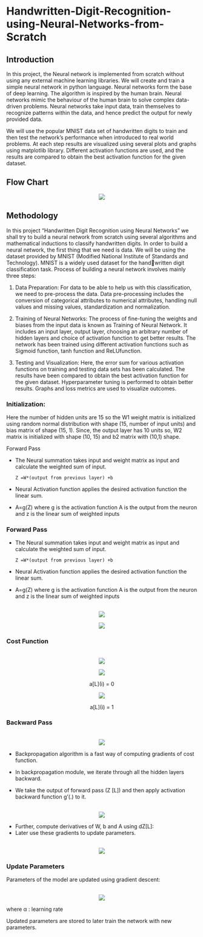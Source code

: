 # Handwritten-Digit-Recognition-using-Neural-Networks-from-Scratch

## **Introduction**
In this project, the Neural network is implemented from scratch without using any external machine learning libraries. We will create and train a simple neural network in python language. Neural networks form the base of deep learning. The algorithm is inspired by the human brain. Neural networks mimic the behaviour of the human brain to solve complex data-driven problems. Neural networks take input data, train themselves to recognize patterns within the data, and hence predict the output for newly provided data.

We will use the popular MNIST data set of handwritten digits to train and then test the network’s performance when introduced to real world problems. At each step results are visualized using several plots and graphs using matplotlib library. Different activation functions are used, and the results are compared to obtain the best activation function for the given dataset.

## **Flow Chart**
<p align="center">
 <img src="https://user-images.githubusercontent.com/50751235/129025939-83eb5fb6-9526-4791-88da-8b07c5edc923.png">
 </p>

## **Methodology**

 In this project “Handwritten Digit Recognition using Neural Networks” we shall try to build a neural network from scratch using several algorithms and mathematical inductions to classify handwritten digits. In order to build a neural network, the first thing that we need is data. We will be using the dataset provided by MNIST
(Modified National Institute of Standards and Technology). MNIST is a widely used dataset for the handwritten digit classification task. Process of building a neural network involves mainly three steps:


1. Data Preparation: For data to be able to help us with this classification, we need to pre-process the data. Data pre-processing includes the conversion of categorical attributes to numerical attributes, handling null values and missing values, standardization and normalization.

2. Training of Neural Networks: The process of fine-tuning the weights and biases from the input data is known as Training of Neural Network. It includes an input layer, output layer, choosing an arbitrary number of hidden layers and choice of activation function to get better results. The network has been trained using different activation functions such as Sigmoid function, tanh function and ReLUfunction.

3. Testing and Visualization: Here, the error sum for various activation functions on training and testing data sets has been calculated. The results have been compared to obtain the best activation function for the given dataset. Hyperparameter tuning is performed to obtain better results. Graphs and loss metrics are used to visualize outcomes.

### **Initialization**:

Here the number of hidden units are 15 so the W1 weight matrix is initialized using random normal distribution with shape (15, number of input units) and bias matrix of shape (15, 1).
Since, the output layer has 10 units so, W2 matrix is initialized with shape (10, 15) and b2 matrix with (10,1) shape.

Forward Pass

*	The Neural summation takes input and weight matrix as input and calculate the weighted sum of input.

		Z =W*(output from previous layer) +b

*	Neural Activation function applies the desired activation function the linear sum.
*	A=g(Z) where g is the activation function A is the output from the neuron and z is the linear sum of weighted inputs

### **Forward Pass**

*	The Neural summation takes input and weight matrix as input and calculate the weighted sum of input.

		Z =W*(output from previous layer) +b

*	Neural Activation function applies the desired activation function the linear sum.
*	A=g(Z) where g is the activation function A is the output from the neuron and z is the linear sum of weighted inputs

<p align="center">
<br>
 <img src="https://user-images.githubusercontent.com/50751235/129049024-a5bc7eb2-5032-4358-8b26-d9c3cdd1a60d.png">
</p>


<p align="center">
 <img src="https://user-images.githubusercontent.com/50751235/129049535-4660f381-3806-4d07-9e0c-1907241c8de1.png">
</p>

### **Cost Function**

<p align="center">
<br>
 <img src="https://user-images.githubusercontent.com/50751235/129049850-c2c13242-a27e-4443-ab82-52c7ea538608.png">
</p>

<p align="center">
<img src="https://user-images.githubusercontent.com/50751235/129065507-f25f14c5-d567-4bac-b2ce-9d75ee5e95fc.png">
</p>
<p align="center"> a[L](i) = 0</p>

<p align="center">
<img src="https://user-images.githubusercontent.com/50751235/129067369-1d854eef-f451-45ea-85cd-f8e070fdf05d.png">
</p>
<p align="center"> a[L](i) = 1<p>

### **Backward Pass**

<p align="center">
<br>
<img src="https://user-images.githubusercontent.com/50751235/129067683-2c65fff1-1dc7-45ca-9c63-b16c1415bd51.png">
</p>

*	Backpropagation algorithm is a fast way of computing gradients of cost function.
 
*	In backpropagation module, we iterate through all the hidden layers backward.
*	We take the output of forward pass (Z [L]) and then apply activation backward function g’(.) to it.
<p align="center">
<br>
<img src="https://user-images.githubusercontent.com/50751235/129067778-1e1117d9-2640-4d90-af96-1dc8efe887e9.png">
</p>
 
*	Further, compute derivatives of W, b and A using dZ[L]:
*	Later use these gradients to update parameters.


<p align="center">
<br>
<img src="https://user-images.githubusercontent.com/50751235/129067953-4ebf5919-49ca-4382-b3d5-395907ba0f91.png">
</p>
 
### **Update Parameters**

Parameters of the model are updated using gradient descent:
<p align="center">
<br>
<img src="https://user-images.githubusercontent.com/50751235/129068240-2b0e8e9d-a567-4dbb-8492-a1a3f3748459.png">
</p>
where α : learning rate

Updated parameters are stored to later train the network with new parameters.

